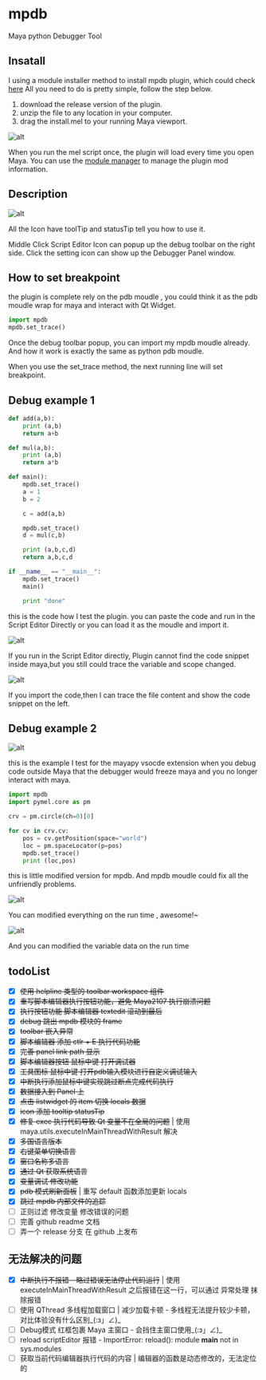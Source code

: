 # mpdb

Maya python Debugger Tool

## Insatall 

I using a module installer method to install mpdb plugin, which could check [here](https://github.com/robertjoosten/maya-module-installer)
All you need to do is pretty simple, follow the step below.
1. download the release version of the plugin. 
2. unzip the file to any location in your computer.
3. drag the install.mel to your running Maya viewport.


![alt](img/01.gif)

When you run the mel script once, the plugin will load every time you open Maya.
You can use the [module manager](https://github.com/robertjoosten/maya-module-manager) to manage the plugin mod information.

## Description

![alt](img/02.gif)

All the Icon have toolTip and statusTip tell you how to use it.

Middle Click Script Editor Icon can popup up the debug toolbar on the right side.
Click the setting icon can show up the Debugger Panel window.



## How to set breakpoint

the plugin is complete rely on the pdb moudle , you could think it as the pdb moudle wrap for maya and interact with Qt Widget.

```python
import mpdb
mpdb.set_trace()
```

Once the debug toolbar popup, you can import my mpdb moudle already.
And how it work is exactly the same as python pdb moudle.

When you use the set_trace method, the next running line will set breakpoint.

## Debug example 1

```Python
def add(a,b):
    print (a,b)
    return a+b

def mul(a,b):
    print (a,b)
    return a*b

def main():
    mpdb.set_trace()
    a = 1
    b = 2

    c = add(a,b)

    mpdb.set_trace()
    d = mul(c,b)

    print (a,b,c,d)
    return a,b,c,d

if __name__ == "__main__":
    mpdb.set_trace()
    main()

    print "done"
```

this is the code how I test the plugin.
you can paste the code and run in the Script Editor Directly or you can load it as the moudle and import it.

![alt](img/03.gif)

If you run in the Script Editor directly, Plugin cannot find the code snippet inside maya,but you still could trace the variable and scope changed.

![alt](img/04.gif)

If you import the code,then I can trace the file content and show the code snippet on the left.

## Debug example 2

![alt](img/05.gif)

this is the example I test for the mayapy vsocde extension
when you debug code outside Maya that the debugger would freeze maya and you no longer interact with maya.

```Python
import mpdb
import pymel.core as pm

crv = pm.circle(ch=0)[0]

for cv in crv.cv:
    pos = cv.getPosition(space="world")
    loc = pm.spaceLocator(p=pos)
    mpdb.set_trace()
    print (loc,pos)
```
this is little modified version for mpdb.
And mpdb moudle could fix all the unfriendly problems.

![alt](img/06.gif)

You can modified everything on the run time , awesome!~

![alt](img/07.gif)

And you can modified the variable data on the run time



## todoList

- [x] ~~使用 helpline 类型的 toolbar workspace 组件~~
- [x] ~~重写脚本编辑器执行按钮功能，避免 Maya2107 执行崩溃问题~~
- [x] ~~执行按钮功能 脚本编辑器 textedit 滚动到最后~~
- [x] ~~debug 跳出 mpdb 模块的 frame~~
- [x] ~~toolbar 嵌入异常~~
- [x] ~~脚本编辑器 添加 ctlr + E 执行代码功能~~
- [x]  ~~完善 panel link path 显示~~
- [x]  ~~脚本编辑器按钮 鼠标中键 打开调试器~~
- [x]  ~~工具图标 鼠标中键 打开pdb输入模块进行自定义调试输入~~
- [x]  ~~中断执行添加鼠标中键实现跳过断点完成代码执行~~
- [x]  ~~数据接入到 Panel 上~~
- [x]  ~~点击 listwidget 的 item 切换 locals 数据~~
- [x]  ~~icon 添加 tooltip statusTip~~
- [x]  ~~修复 exec 执行代码导致 Qt 变量不在全局的问题~~ | 使用 maya.utils.executeInMainThreadWithResult 解决
- [x]  ~~多国语言版本~~
- [x]  ~~右键菜单切换语言~~
- [x]  ~~窗口名称多语言~~
- [x]  ~~通过 Qt 获取系统语言~~
- [x]  ~~变量调试 修改功能~~
- [x]  ~~pdb 模式刷新面板~~ | 重写 default 函数添加更新 locals
- [x]  ~~跳过 mpdb 内部文件的追踪~~
- [ ]  正则过滤 修改变量 修改错误的问题
- [ ]  完善 github readme 文档
- [ ]  弄一个 release 分支 在 github 上发布

## 无法解决的问题

- [x] ~~中断执行不报错 - 略过错误无法停止代码运行~~ | 使用 executeInMainThreadWithResult 之后报错在这一行，可以通过 异常处理 抹除报错
- [ ] 使用 QThread 多线程加载窗口 | 减少加载卡顿 - 多线程无法提升较少卡顿，对比体验没有什么区别_(:з」∠)_
- [ ] Debug模式 红框包裹 Maya 主窗口 - 会挡住主窗口使用_(:з」∠)_
- [ ] reload scriptEditor 报错 - ImportError: reload(): module __main__ not in sys.modules
- [ ] 获取当前代码编辑器执行代码的内容 | 编辑器的函数是动态修改的，无法定位的
